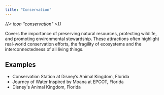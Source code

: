 ```yaml
---
title: "Conservation"
---
```


<i class="bigIcon">{{< icon "conservation" >}}</i>

Covers the importance of preserving natural resources, protecting wildlife, and promoting environmental stewardship. These attractions often highlight real-world conservation efforts, the fragility of ecosystems and the interconnectedness of all living things.

## Examples
* Conservation Station at Disney’s Animal Kingdom, Florida
* Journey of Water Inspired by Moana at EPCOT, Florida
* Disney's Animal Kingdom, Florida